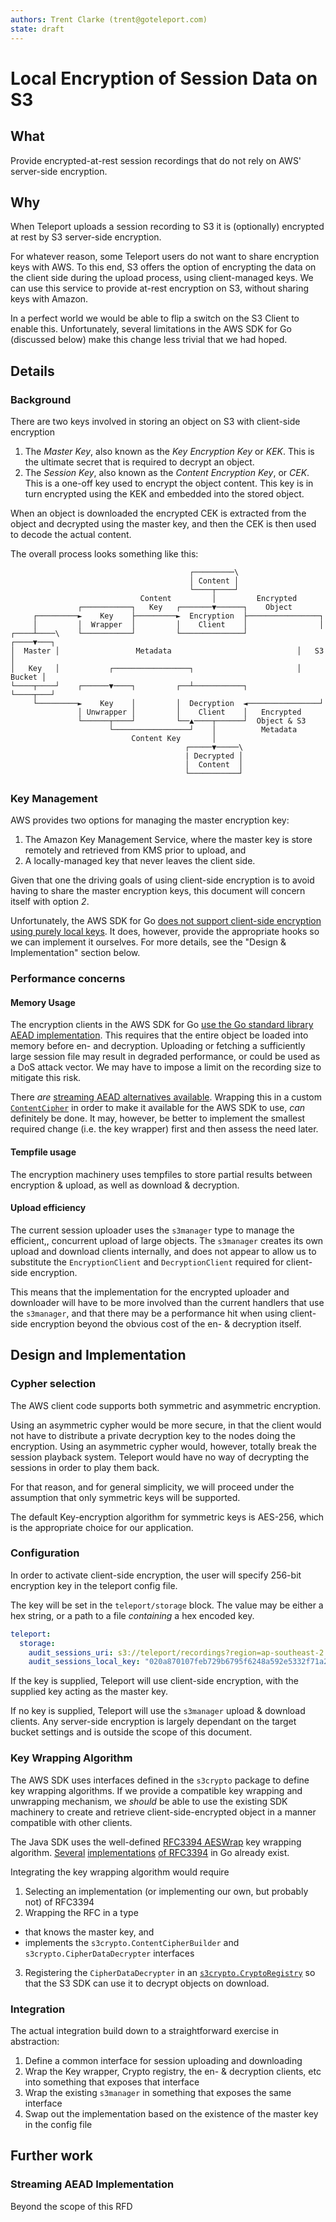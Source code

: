 ```yaml
---
authors: Trent Clarke (trent@goteleport.com)
state: draft
---
```


# Local Encryption of Session Data on S3

## What

Provide encrypted-at-rest session recordings that do not rely on AWS' server-side encryption.

## Why

When Teleport uploads a session recording to S3 it is (optionally) encrypted at rest by S3 server-side encryption. 

For whatever reason, some Teleport users do not want to share encryption keys with AWS. To this end, S3 offers the option of encrypting the data on the client side during the upload process, using client-managed keys. We can use this service to provide at-rest encryption on S3, without sharing keys with Amazon.

In a perfect world we would be able to flip a switch on the S3 Client to enable this. Unfortunately, several limitations in the AWS SDK for Go (discussed below) make this change less trivial that we had hoped.

## Details
### Background

There are two keys involved in storing an object on S3 with client-side encryption

 1. The _Master Key_, also known as the _Key Encryption Key_ or _KEK_. This is the ultimate secret that is required to decrypt an object.
 2. The _Session Key_, also known as the _Content Encryption Key_, or _CEK_. This is a one-off key used to encrypt the object content. This key is in turn encrypted using the KEK and embedded into the stored object.

When an object is downloaded the encrypted CEK is extracted from the object and decrypted using the master key, and then the CEK is then used to decode the actual content.

The overall process looks something like this:


```
                                        ┌─────────\
                                        │ Content │
                                        └────┬────┘
                             Content         │         Encrypted
               ┌───────────┐   Key   ┌───────▼──────┐    Object
     ┌─────────►    Key    ├─────────►  Encryption  ├────────────────┐
     │         │  Wrapper  │         │    Client    │                │
┌────┴────\    └───────────┘         └──────────────┘           ┌────▼───┐
│  Master │                 Metadata                            │   S3   │
│   Key   │           ┌─────────────────┐                       │ Bucket │
└────┬────┘    ┌──────▼────┐         ┌──┴───────────┐           └────┬───┘
     └─────────►    Key    │         │  Decryption  ◄────────────────┘
               │ Unwrapper │         │    Client    │   Encrypted 
               └──────┬────┘         └──▲────┬──────┘  Object & S3
                      └─────────────────┘    │          Metadata
                           Content Key       │
                                       ┌─────▼─────\
                                       | Decrypted │
                                       │  Content  │
                                       └───────────┘
```

### Key Management

AWS provides two options for managing the master encryption key:
 1. The Amazon Key Management Service, where the master key is store remotely and retrieved from KMS prior to upload, and 
 2. A locally-managed key that never leaves the client side.

Given that one the driving goals of using client-side encryption is to avoid having to share the master encryption keys, this document will concern itself with option _2_.

Unfortunately, the AWS SDK for Go [does not support client-side encryption using purely local keys](https://github.com/aws/aws-sdk-go/issues/1241). It does, however, provide the appropriate hooks so we can implement it ourselves. For more details, see the "Design & Implementation" section below.

### Performance concerns

#### Memory Usage

The  encryption clients in the AWS SDK for Go [use the Go standard library AEAD implementation](https://docs.aws.amazon.com/sdk-for-go/api/service/s3/s3crypto/#AESGCMContentCipherBuilderV2). This requires that the entire object be loaded into memory before en- and decryption. Uploading or fetching a sufficiently large session file may result in degraded performance, or could be used as a DoS attack vector. We may have to impose a limit on the recording size to mitigate this risk.

There _are_ [streaming AEAD alternatives available](https://github.com/google/tink/tree/master/go/streamingaead). Wrapping this in a custom [`ContentCipher`](https://docs.aws.amazon.com/sdk-for-go/api/service/s3/s3crypto/#ContentCipher) in order to make it available for the AWS SDK to use, _can_  definitely be done. It may, however, be better to implement the smallest required change (i.e. the key wrapper) first and then assess the need later.

#### Tempfile usage

The encryption machinery uses tempfiles to store partial results between encryption & upload, as well as download & decryption.
#### Upload efficiency

The current session uploader uses the `s3manager` type to manage the efficient,, concurrent upload of large objects. The `s3manager` creates its own upload and download clients internally, and does not appear to allow us to substitute the `EncryptionClient` and `DecryptionClient` required for client-side encryption.

This means that the implementation for the encrypted uploader and downloader will have to be more involved than the current handlers that use the `s3manager`, and that there may be a performance hit when using client-side encryption beyond the obvious cost of the en- & decryption itself.

## Design and Implementation

### Cypher selection

The AWS client code supports both symmetric and asymmetric encryption.

Using an asymmetric cypher would be more secure, in that the client would not have to distribute a private decryption key to the nodes doing the encryption. Using an asymmetric cypher would, however, totally break the session playback system. Teleport would have no way of decrypting the sessions in order to play them back.

For that reason, and for general simplicity, we will proceed under the assumption that only symmetric keys will be supported.

The default Key-encryption algorithm for symmetric keys is AES-256, which is the appropriate choice for our application.
### Configuration

In order to activate client-side encryption, the user will specify 256-bit encryption key in the teleport config file. 

The key will be set in the `teleport/storage` block. The value may be either a hex string, or a path to a file _containing_ a hex encoded key.

```yaml
teleport:
  storage:
    audit_sessions_uri: s3://teleport/recordings?region=ap-southeast-2
    audit_sessions_local_key: "020a870107feb729b6795f6248a592e5332f71a2981455f91770d0c48096bca9"
```
    
If the key is supplied, Teleport will use client-side encryption, with the supplied key acting as the master key. 

If no key is supplied, Teleport will use the `s3manager` upload  & download clients. Any server-side encryption is largely dependant on the target bucket settings and is outside the scope of this document. 

### Key Wrapping Algorithm

The AWS SDK uses interfaces defined in the `s3crypto` package to define key wrapping algorithms. If we provide a compatible key wrapping and unwrapping mechanism, we _should_ be able to use the existing SDK machinery to create and retrieve client-side-encrypted object in a manner compatible with other clients.

The Java SDK uses the well-defined [RFC3394 AESWrap](https://datatracker.ietf.org/doc/html/rfc3394) key wrapping algorithm. [Several](https://pkg.go.dev/github.com/chiefbrain/ios/crypto/aeswrap) [implementations](https://pkg.go.dev/github.com/dunhamsteve/ios/crypto/aeswrap) [of RFC3394](https://pkg.go.dev/github.com/gwatts/ios/crypto/aeswrap) in Go already exist.

Integrating the key wrapping algorithm would require
 1. Selecting an implementation (or implementing our own, but probably not) of RFC3394
 2. Wrapping the RFC in a type 
   * that knows the master key, and 
   * implements the `s3crypto.ContentCipherBuilder` and `s3crypto.CipherDataDecrypter` interfaces
 3. Registering the `CipherDataDecrypter` in an [`s3crypto.CryptoRegistry`](https://docs.aws.amazon.com/sdk-for-go/api/service/s3/s3crypto/#CryptoRegistry) so that the S3 SDK can use it to decrypt objects on download.

### Integration

The actual integration build down to a straightforward exercise in abstraction:

1. Define a common interface for session uploading and downloading
2. Wrap the Key wrapper, Crypto registry, the en- & decryption clients, etc into something that exposes that interface
3. Wrap the existing `s3manager` in something that exposes the same interface
4. Swap out the implementation based on the existence of the master key in the config file

## Further work
### Streaming AEAD Implementation

Beyond the scope of this RFD
